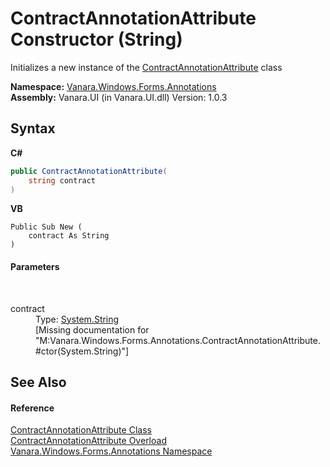 # ContractAnnotationAttribute Constructor (String)
 

Initializes a new instance of the <a href="fc7fc6e1-af8b-4ee5-9053-99e47d5ab884">ContractAnnotationAttribute</a> class

**Namespace:**&nbsp;<a href="600255aa-5477-7018-00f3-14fce5adebc9">Vanara.Windows.Forms.Annotations</a><br />**Assembly:**&nbsp;Vanara.UI (in Vanara.UI.dll) Version: 1.0.3

## Syntax

**C#**<br />
``` C#
public ContractAnnotationAttribute(
	string contract
)
```

**VB**<br />
``` VB
Public Sub New ( 
	contract As String
)
```


#### Parameters
&nbsp;<dl><dt>contract</dt><dd>Type: <a href="http://msdn2.microsoft.com/en-us/library/s1wwdcbf" target="_blank">System.String</a><br />\[Missing <param name="contract"/> documentation for "M:Vanara.Windows.Forms.Annotations.ContractAnnotationAttribute.#ctor(System.String)"\]</dd></dl>

## See Also


#### Reference
<a href="fc7fc6e1-af8b-4ee5-9053-99e47d5ab884">ContractAnnotationAttribute Class</a><br /><a href="3bbc1a1e-4995-0969-4b4c-837e1db94506">ContractAnnotationAttribute Overload</a><br /><a href="600255aa-5477-7018-00f3-14fce5adebc9">Vanara.Windows.Forms.Annotations Namespace</a><br />